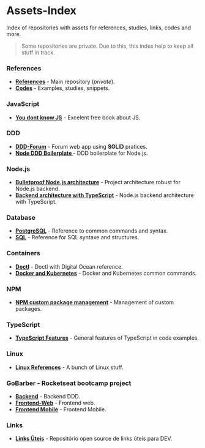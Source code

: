 # Assets-Index
Index of repositories with assets for references, studies, links, codes and more.
> Some repositories are private. Due to this, this index help to keep all stuff in track.

### References
- **[References][1]** - Main repository (_private_).
- **[Codes][2]** - Examples, studies, snippets.

### JavaScript
- **[You dont know JS][15]** - Excelent free book about JS.

### DDD
- **[DDD-Forum][3]** - Forum web app using **SOLID** pratices.
- **[Node DDD Boilerplate ][17]** - DDD boilerplate for Node.js.

### Node.js
- **[Bulletproof Node.js architecture][4]** - Project architecture robust for Node.js backend.
- **[Backend architecture with TypeScript][5]** - Node.js backend architecture with TypeScript.

### Database
- **[PostgreSQL][6]** - Reference to common commands and syntax.
- **[SQL][7]** - Reference for SQL syntaxe and structures.

### Containers
- **[Doctl][8]** - Doctl with Digital Ocean reference.
- **[Docker and Kubernetes][9]** - Docker and Kubernetes common commands.

### NPM
- **[NPM custom package management][10]** - Management of custom packages.

### TypeScript
- **[TypeScript Features][11]** - General features of TypeScript in code examples.

### Linux
- **[Linux References][18]** - A bunch of Linux stuff.

### GoBarber - Rocketseat bootcamp project
- **[Backend][12]** - Backend DDD.
- **[Frontend-Web][13]** - Frontend web.
- **[Frontend Mobile][14]** - Frontend Mobile.

### Links
- **[Links Úteis][16]** - Repositório open source de links úteis para DEV.

[1]:https://github.com/SirMcClay/References
[2]:https://github.com/SirMcClay/Codelib
[3]:https://github.com/SirMcClay/ddd-forum
[4]:https://github.com/SirMcClay/bulletproof-nodejs
[5]:https://github.com/SirMcClay/nodejs-backend-architecture-typescript
[6]:https://github.com/SirMcClay/PostgreSQL
[7]:https://github.com/SirMcClay/SQL
[8]:https://github.com/SirMcClay/Doctl-Digital-Ocean
[9]:https://github.com/SirMcClay/Docker-K8s
[10]:https://github.com/SirMcClay/NPM-Packages
[11]:https://github.com/SirMcClay/Typescript-Features
[12]:https://github.com/SirMcClay/GoBarber-back-end-DDD
[13]:https://github.com/SirMcClay/GoBarber-Web
[14]:https://github.com/SirMcClay/GoBarber-App
[15]:https://github.com/SirMcClay/You-Dont-Know-JS
[16]:https://github.com/SirMcClay/Links-uteis
[17]:https://github.com/SirMcClay/node-ddd-boilerplate
[18]:https://github.com/SirMcClay/Linux-References
